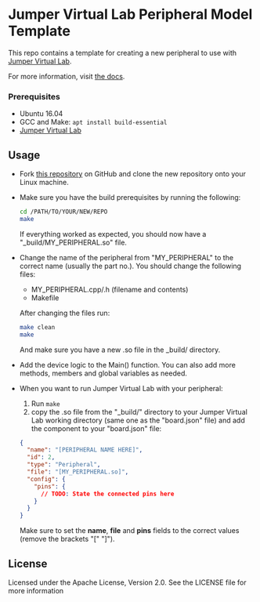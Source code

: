 # Jumper Virtual Lab Peripheral Model Template
This repo contains a template for creating a new peripheral to use with [Jumper Virtual Lab](https://vlab.jumper.io).

For more information, visit [the docs](https://docs.jumper.io).

### Prerequisites
- Ubuntu 16.04
- GCC and Make: `apt install build-essential`
- [Jumper Virtual Lab](https://docs.jumper.io)

## Usage
- Fork [this repository](https://github.com/Jumperr-labs/peripheral-template) on GitHub and clone the new repository onto your Linux machine.
- Make sure you have the build prerequisites by running the following:
  
  ```bash
  cd /PATH/TO/YOUR/NEW/REPO
  make
  ```

  If everything worked as expected, you should now have a "_build/MY_PERIPHERAL.so" file.
- Change the name of the peripheral from "MY_PERIPHERAL" to the correct name (usually the part no.). You should change the following files:
  - MY_PERIPHERAL.cpp/.h (filename and contents)
  - Makefile

  After changing the files run:
  
  ```bash
  make clean
  make
  ```

  And make sure you have a new .so file in the _build/ directory.

- Add the device logic to the Main() function. You can also add more methods, members and global variables as needed.
- When you want to run Jumper Virtual Lab with your peripheral:
  1. Run `make`
  2. copy the .so file from the "_build/" directory to your Jumper Virtual Lab working directory (same one as the "board.json" file) and add the component to your "board.json" file:

  ```json
  {
    "name": "[PERIPHERAL NAME HERE]",
    "id": 2,
    "type": "Peripheral",
    "file": "[MY_PERIPHERAL.so]",
    "config": {
      "pins": {
        // TODO: State the connected pins here
      }
    }
  }
  ```

  Make sure to set the **name**, **file** and **pins** fields to the correct values (remove the brackets "[" "]").

## License
Licensed under the Apache License, Version 2.0. See the LICENSE file for more information
